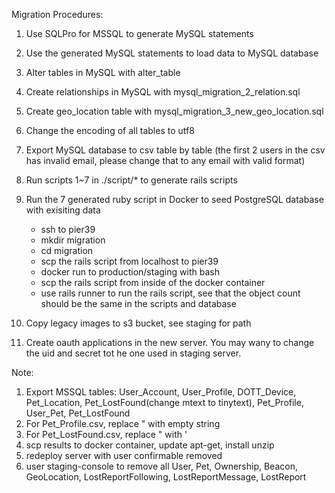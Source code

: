 Migration Procedures:

1. Use SQLPro for MSSQL to generate MySQL statements
2. Use the generated MySQL statements to load data to MySQL database
3. Alter tables in MySQL with alter_table
4. Create relationships in MySQL with mysql_migration_2_relation.sql
5. Create geo_location table with mysql_migration_3_new_geo_location.sql
6. Change the encoding of all tables to utf8
7. Export MySQL database to csv table by table (the first 2 users in the csv has invalid email, please change that to any email with valid format)
8. Run scripts 1~7 in ./script/* to generate rails scripts
9. Run the 7 generated ruby script in Docker to seed PostgreSQL database with exisiting data
	* ssh to pier39
	* mkdir migration
	* cd migration
	* scp the rails script from localhost to pier39
	* docker run to production/staging with bash
	* scp the rails script from inside of the docker container 
	* use rails runner to run the rails script, see that the object count should be the same in the scripts and database

10. Copy legacy images to s3 bucket, see staging for path
11. Create oauth applications in the new server. You may wany to change the uid and secret tot he one used in staging server.


Note:

1. Export MSSQL tables: User_Account, User_Profile, DOTT_Device, Pet_Location, Pet_LostFound(change mtext to tinytext), Pet_Profile, User_Pet, Pet_LostFound
2. For Pet_Profile.csv, replace \" with empty string
3. For Pet_LostFound.csv, replace \" with '
4. scp results to docker container, update apt-get, install unzip
5. redeploy server with user confirmable removed
6. user staging-console to remove all User, Pet, Ownership, Beacon, GeoLocation, LostReportFollowing, LostReportMessage, LostReport
